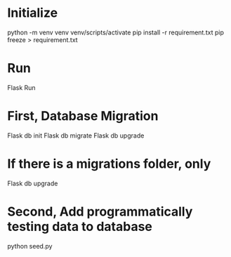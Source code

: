 # Initialize
python -m venv venv
venv/scripts/activate
pip install -r requirement.txt
pip freeze > requirement.txt

# Run
Flask Run

#  First, Database Migration
Flask db init
Flask db migrate
Flask db upgrade
# If there is a migrations folder, only
Flask db upgrade

# Second, Add programmatically testing data to database
python seed.py